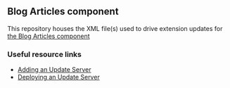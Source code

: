 ## Blog Articles component

This repository houses the XML file(s) used to drive extension updates for [the Blog Articles component](https://github.com/flutterderp/com_blog)

### Useful resource links
* [Adding an Update Server](https://docs.joomla.org/J3.x:Developing_an_MVC_Component/Adding_an_update_server)
* [Deploying an Update Server](https://docs.joomla.org/Deploying_an_Update_Server)
